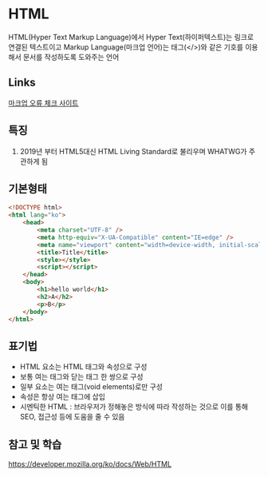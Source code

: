 # HTML
HTML(Hyper Text Markup Language)에서 Hyper Text(하이퍼텍스트)는 링크로 연결된 텍스트이고 Markup Language(마크업 언어)는 태그(</>)와 같은 기호를 이용해서 문서를 작성하도록 도와주는 언어

## Links
[마크업 오류 체크 사이트](https://validator.w3.org/)

## 특징
1. 2019년 부터 HTML5대신 HTML Living Standard로 불리우며 WHATWG가 주관하게 됨

## 기본형태
```html
<!DOCTYPE html>
<html lang="ko">
    <head>
        <meta charset="UTF-8" />
        <meta http-equiv="X-UA-Compatible" content="IE=edge" />
        <meta name="viewport" content="width=device-width, initial-scale=1.0" />
        <title>Title</title>
        <style></style>
        <script></script>
    </head>
    <body>
        <h1>hello world</h1>
        <h2>A</h2>
        <p>B</p>
    </body>
</html>
```

## 표기법
- HTML 요소는 HTML 태그와 속성으로 구성
- 보통 여는 태그와 닫는 태그 한 쌍으로 구성
- 일부 요소는 여는 태그(void elements)로만 구성
- 속성은 항상 여는 태그에 삽입
- 시멘틱한 HTML : 브라우저가 정해놓은 방식에 따라 작성하는 것으로 이를 통해 SEO, 접근성 등에 도움을 줄 수 있음

## 참고 및 학습
https://developer.mozilla.org/ko/docs/Web/HTML
